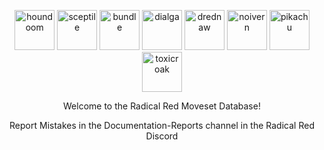<p align="center">
    <img src="https://i.ibb.co/G5VcKdJ/download.png" width="64" alt="houndoom">
    <img src="https://i.ibb.co/8dKTmfq/download-1.png" width="64" alt="sceptile">
    <img src="https://i.ibb.co/XJtJ8xs/download.png" width="64" alt="bundle">
    <img src="https://i.ibb.co/dtgsyvv/dialga.png" width="64" alt="dialga">
    <img src="https://i.ibb.co/0VRXbqw/drednaw.png" width="64" alt="drednaw">
    <img src="https://i.ibb.co/hHyQd5B/noivern.png" width="64" alt="noivern">
    <img src="https://i.ibb.co/Jt3TJ05/pikachu.png" width="64" alt="pikachu">
    <img src="https://i.ibb.co/xMRT3T7/toxicroak.png" width="64" alt="toxicroak">
</p>

<p align="center">Welcome to the Radical Red Moveset Database!</p>
<p align="center">Report Mistakes in the Documentation-Reports channel in the Radical Red Discord</p>

